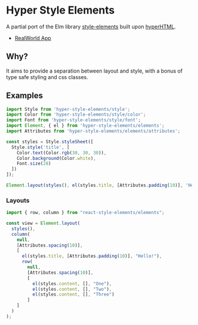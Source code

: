 # Hyper Style Elements

A partial port of the Elm library [style-elements][1] built upon [hyperHTML][2].

* [RealWorld App][3]

## Why?

It aims to provide a separation between layout and style, with a bonus of type safe styling and css classes.

## Examples

```js
import Style from 'hyper-style-elements/style';
import Color from 'hyper-style-elements/style/color';
import Font from 'hyper-style-elements/style/font';
import Element, { el } from 'hyper-style-elements/elements';
import Attributes from 'hyper-style-elements/elements/attributes';

const styles = Style.styleSheet([
  Style.style('title', [
    Color.text(Color.rgb(30, 30, 30)),
    Color.background(Color.white),
    Font.size(28)
  ])
]);

Element.layout(styles(), el(styles.title, [Attributes.padding(10)], 'Hello!'));
```

### Layouts

```js
import { row, column } from "react-style-elements/elements";

const view = Element.layout(
  styles(),
  column(
    null,
    [Attributes.spacing(10)],
    [
      el(styles.title, [Attributes.padding(10)], "Hello!"),
      row(
        null,
        [Attributes.spacing(10)],
        [
          el(styles.content, [], "One"),
          el(styles.content, [], "Two"),
          el(styles.content, [], "Three")
        ]
    ]
  )
);
```

<!--
### Themes

Each property in the array passed into the second argument of `style()` can be a callback. The arguments passed in are those given to the `styles()` in `layout()`, and it should return an array of properties.

```js
const styles = styleSheet([
  style('app', [
    size(16),
    weight(700),
    arg => {
      // arg === 'some value'
      // return [...];
    }
  ])
]);

layout(styles('some value'));
```

This can be used to create a themed stylesheet that can be changed at runtime.

```js
const styles = styleSheet([
  style('app', [
    size(16),
    weight(700),
    (theme = 'light') =>
      theme === 'light'
        ? [
            background(rgb(240, 240, 240)),
            text(rgb(30, 30, 30)),
          ],
        : [
            background(rgb(30, 30, 30)),
            text(rgb(240, 240, 240)),
          ]
  ])
  ),
]);

const view = connect(({ theme }) =>
  layout(
    styles(theme),
    null,
    el(styles.app, [], 'Hello!')
  )
);
```

This could be cleaner with a custom `themed()` function.

```js
const themed = (theme = 'light') => themedStyles => themedStyles[theme] || [];

const styles = styleSheet([
  style('app', [
    size(16),
    weight(700),
    themed({
      light: [background(rgb(240, 240, 240)), text(rgb(30, 30, 30))],
      dark: [background(rgb(30, 30, 30)), text(rgb(240, 240, 240))]
    })
  ])
]);
```
-->

[1]: http://package.elm-lang.org/packages/mdgriffith/style-elements/latest/
[2]: https://viperhtml.js.org/
[3]: https://github.com/lsjroberts/hyper-style-elements-realworld
